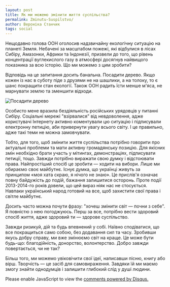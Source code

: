 ```yaml
---
layout: post
title: Як ми можемо змінити життя суспільства?
permalink: Zminutu-Suspilstvo/
author: Вероніка Станчик
tags: social
---
```


Нещодавно голова ООН оголосив надзвичайну екологічну ситуацію на планеті Земля. Небачені за масштабом пожежі, які відбулися в лісах Сибіру, Амазонки, Африки та Індонезії, призвели до того, що рівень концентрації вуглекислого газу в атмосфері досягнув найвищого показника за всю історію. Що ми можемо з цим зробити?

Відповідь на це запитання досить банальна. Посадити дерево. Якщо кожен із нас в суботу піде з друзями не на шашлики, а на толоку, то є шанс покращити стан екології. Також ООН радить їсти менше м'яса, не марнувати землю та зменшити відходи.

![Посадити дерево](https://raw.githubusercontent.com/SenkoTaras/senkotaras.github.io/master/images/1.jpeg)

Особисто мене вразила бездіяльність російських урядовців у питанні Сибіру. Соціальні мережі "взірвалися" від невдоволення, адже користувачі Інтернету активно коментували цю ситуацію і підписували електронну петицію, аби привернути увагу всього світу. І це правильно, адже такі теми не можна замовчувати.

Тобто, для того, щоб змінити життя суспільства потрібно говорити про актуальні проблеми та мати активну громадянську позицію. Для якісних змін необхідно брати участь у мітингах, демонстраціях, підписувати петиції, тощо. Завжди потрібно виражати свою думку і відстоювати права. Найпростіший спосіб це зробити — ходити на вибори. Лише ми обираємо своє майбутнє. Існує думка, що українці живуть за принципом «моя хата скраю, я нічого не знаю». Це прислів'я означає повну байдужість до подій, бажання залишитися осторонь. Проте події 2013-2014-го років довели, що цей вираз ніяк нас не стосується. Навпаки український народ готовий на все, щоб захистити свої права і світле майбутнє.

Досить часто можна почути фразу: "хочеш змінити світ — почни з себе". Я повністю з нею погоджуюсь. Перш за все, потрібно вести здоровий спосіб життя, адже здоровий ти — здорове суспільство.

Завжди ризикуй, дій та будь впевнений у собі. Наївно сподіватися, що все покращиться само собою, без додавання сил та часу. Зробивши якусь добру справу, ми вже змінюємо світ на краще. Це може бути будь-що: благодійність, донорство, волонтерство. Добро завжди повертається, чи не так?

Більш того, ми можемо увіковічити свої ідеї, написавши пісню, книгу або вірш. Творчість — це засіб для самовираження. Завдяки їй ми маємо змогу знайти однодумців і залишити глибокий слід у душі людини.


<div id="disqus_thread"></div>
<script>
var disqus_config = function () {
this.page.url = 'https://veronikastanchyk.github.io/Zminutu-Suspilstvo/';  // Replace PAGE_URL with your page's canonical URL variable
this.page.identifier = 'Zminutu-Suspilstvo'; // Replace PAGE_IDENTIFIER with your page's unique identifier variable
};

(function() { // DON'T EDIT BELOW THIS LINE
var d = document, s = d.createElement('script');
s.src = 'https://https-veronikastanchyk-github-io.disqus.com/embed.js';
s.setAttribute('data-timestamp', +new Date());
(d.head || d.body).appendChild(s);
})();
</script>
<noscript>Please enable JavaScript to view the <a href="https://disqus.com/?ref_noscript">comments powered by Disqus.</a></noscript>
